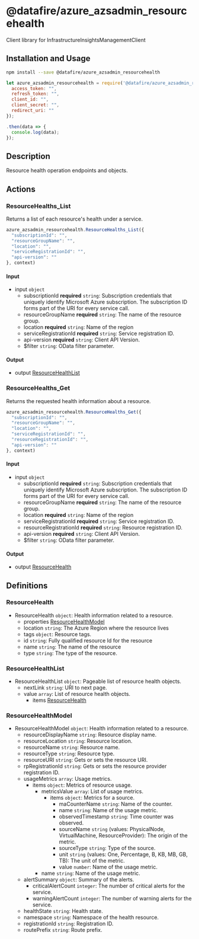 # @datafire/azure_azsadmin_resourcehealth

Client library for InfrastructureInsightsManagementClient

## Installation and Usage
```bash
npm install --save @datafire/azure_azsadmin_resourcehealth
```
```js
let azure_azsadmin_resourcehealth = require('@datafire/azure_azsadmin_resourcehealth').create({
  access_token: "",
  refresh_token: "",
  client_id: "",
  client_secret: "",
  redirect_uri: ""
});

.then(data => {
  console.log(data);
});
```

## Description

Resource health operation endpoints and objects.

## Actions

### ResourceHealths_List
Returns a list of each resource's health under a service.


```js
azure_azsadmin_resourcehealth.ResourceHealths_List({
  "subscriptionId": "",
  "resourceGroupName": "",
  "location": "",
  "serviceRegistrationId": "",
  "api-version": ""
}, context)
```

#### Input
* input `object`
  * subscriptionId **required** `string`: Subscription credentials that uniquely identify Microsoft Azure subscription. The subscription ID forms part of the URI for every service call.
  * resourceGroupName **required** `string`: The name of the resource group.
  * location **required** `string`: Name of the region
  * serviceRegistrationId **required** `string`: Service registration ID.
  * api-version **required** `string`: Client API Version.
  * $filter `string`: OData filter parameter.

#### Output
* output [ResourceHealthList](#resourcehealthlist)

### ResourceHealths_Get
Returns the requested health information about a resource.


```js
azure_azsadmin_resourcehealth.ResourceHealths_Get({
  "subscriptionId": "",
  "resourceGroupName": "",
  "location": "",
  "serviceRegistrationId": "",
  "resourceRegistrationId": "",
  "api-version": ""
}, context)
```

#### Input
* input `object`
  * subscriptionId **required** `string`: Subscription credentials that uniquely identify Microsoft Azure subscription. The subscription ID forms part of the URI for every service call.
  * resourceGroupName **required** `string`: The name of the resource group.
  * location **required** `string`: Name of the region
  * serviceRegistrationId **required** `string`: Service registration ID.
  * resourceRegistrationId **required** `string`: Resource registration ID.
  * api-version **required** `string`: Client API Version.
  * $filter `string`: OData filter parameter.

#### Output
* output [ResourceHealth](#resourcehealth)



## Definitions

### ResourceHealth
* ResourceHealth `object`: Health information related to a resource.
  * properties [ResourceHealthModel](#resourcehealthmodel)
  * location `string`: The Azure Region where the resource lives
  * tags `object`: Resource tags.
  * id `string`: Fully qualified resource Id for the resource
  * name `string`: The name of the resource
  * type `string`: The type of the resource.

### ResourceHealthList
* ResourceHealthList `object`: Pageable list of resource health objects.
  * nextLink `string`: URI to next page.
  * value `array`: List of resource health objects.
    * items [ResourceHealth](#resourcehealth)

### ResourceHealthModel
* ResourceHealthModel `object`: Health information related to a resource.
  * resourceDisplayName `string`: Resource display name.
  * resourceLocation `string`: Resource location.
  * resourceName `string`: Resource name.
  * resourceType `string`: Resource type.
  * resourceURI `string`: Gets or sets the resource URI.
  * rpRegistrationId `string`: Gets or sets the resource provider registration ID.
  * usageMetrics `array`: Usage metrics.
    * items `object`: Metrics of resource usage.
      * metricsValue `array`: List of usage metrics.
        * items `object`: Metrics for a source.
          * maCounterName `string`: Name of the counter.
          * name `string`: Name of the usage metric.
          * observedTimestamp `string`: Time counter was observed.
          * sourceName `string` (values: PhysicalNode, VirtualMachine, ResourceProvider): The origin of the metric.
          * sourceType `string`: Type of the source.
          * unit `string` (values: One, Percentage, B, KB, MB, GB, TB): The unit of the metric.
          * value `number`: Name of the usage metric.
      * name `string`: Name of the usage metric.
  * alertSummary `object`: Summary of the alerts.
    * criticalAlertCount `integer`: The number of critical alerts for the service.
    * warningAlertCount `integer`: The number of warning alerts for the service.
  * healthState `string`: Health state.
  * namespace `string`: Namespace of the health resource.
  * registrationId `string`: Registration ID.
  * routePrefix `string`: Route prefix.


